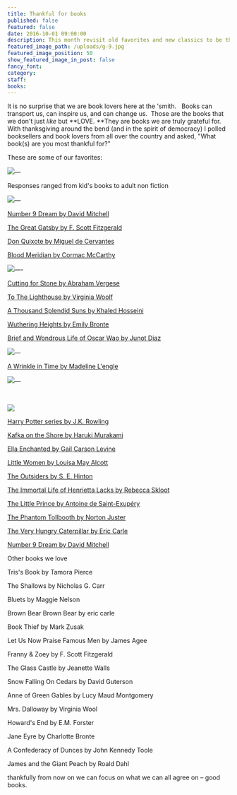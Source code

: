 ```yaml
---
title: Thankful for books
published: false
featured: false
date: 2016-10-01 09:00:00
description: This month revisit old favorites and new classics to be thankful for
featured_image_path: /uploads/g-9.jpg
featured_image_position: 50
show_featured_image_in_post: false
fancy_font:
category:
staff:
books:
---
```



It is no surprise that we are book lovers here at the 'smith. &nbsp; Books can transport us, can inspire us, and can change us.&nbsp; Those are the books that we don't just *like* but **LOVE.&nbsp;**They are books we are truly grateful for.&nbsp; With thanksgiving around the bend (and in the spirit of democracy) I polled booksellers and book lovers from all over the country and asked, "What book(s) are you most thankful for?"

These are some of our favorites:

![](/uploads/versions/g-10---x----1395-2093x---.jpg)—

Responses ranged from kid's books to adult non fiction

![](/uploads/versions/g-1---x----1264-1645x---.jpg)—

[Number 9 Dream by David Mitchell](http://www.brooklinebooksmith-shop.com/book/9780812966923)

[The Great Gatsby by F. Scott Fitzgerald](http://www.brooklinebooksmith-shop.com/book/9780743273565)

[Don Quixote by Miguel de Cervantes](http://www.brooklinebooksmith-shop.com/book/9780060934347)

[Blood Meridian by Cormac McCarthy](http://www.brooklinebooksmith-shop.com/book/9780679728757)

![](/uploads/versions/g-2---x----1164-1149x---.jpg)—-

[Cutting for Stone by Abraham Vergese](http://www.brooklinebooksmith-shop.com/book/9780375714368)

[To The Lighthouse by Virginia Woolf](http://www.brooklinebooksmith-shop.com/book/9780156907392)

[A Thousand Splendid Suns by Khaled Hosseini](http://www.brooklinebooksmith-shop.com/book/9781594483851)

[Wuthering Heights by Emily Bronte](http://www.brooklinebooksmith-shop.com/book/9780375756443)

[Brief and Wondrous Life of Oscar Wao by Junot Diaz](http://www.brooklinebooksmith-shop.com/book/9781594483295)

![](/uploads/versions/g-5---x----1360-1546x---.jpg)—

[A Wrinkle in Time by Madeline L'engle](http://www.brooklinebooksmith-shop.com/book/9780312367541)

![](/uploads/versions/g-11---x----2184-1456x---.jpg)—

&nbsp;

![](/uploads/versions/g-12---x----2023-1349x---.jpg)

[Harry Potter series by J.K. Rowl](http://www.brooklinebooksmith-shop.com/book/9780590353427)[ing](http://www.brooklinebooksmith-shop.com/book/9780590353427)

[Kafka on the Shore by Haruki Murakami](http://www.brooklinebooksmith-shop.com/book/9781400079278)

[Ella Enchanted by Gail Carson Levine](http://www.brooklinebooksmith-shop.com/book/9780064407052)

[Little Women by Louisa May Alcott](http://www.brooklinebooksmith-shop.com/book/9780147514011)

[The Outsiders by S. E. Hinton](http://www.brooklinebooksmith-shop.com/book/9780140385724)

[The Immortal Life of Henrietta Lacks by Rebecca Skloot](http://www.brooklinebooksmith-shop.com/book/9781400052189)

[The Little Prince by Antoine de Saint-Exup&eacute;ry](http://www.brooklinebooksmith-shop.com/book/9780156012195)

[The Phantom Tollbooth by Norton Juster](http://www.brooklinebooksmith-shop.com/book/9780394820378)

[The Very Hungry Caterpillar by Eric Carle](http://www.brooklinebooksmith-shop.com/book/9780399226908)

[Number 9 Dream by David Mitchell](http://www.brooklinebooksmith-shop.com/book/9780812966923)

Other books we love

Tris's Book by Tamora Pierce

The Shallows by Nicholas G. Carr

Bluets by Maggie Nelson

Brown Bear Brown Bear by eric carle

Book Thief by Mark Zusak

Let Us Now Praise Famous Men by James Agee

Franny & Zoey by F. Scott Fitzgerald

The Glass Castle by Jeanette Walls

Snow Falling On Cedars by David Guterson

Anne of Green Gables by Lucy Maud Montgomery

Mrs. Dalloway by Virginia Wool

Howard's End by E.M. Forster

Jane Eyre by Charlotte Bronte

A Confederacy of Dunces by John Kennedy Toole

James and the Giant Peach by Roald Dahl

thankfully from now on we can focus on what we can all agree on – good books.